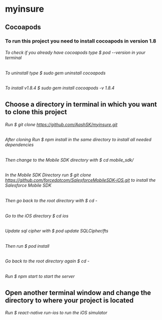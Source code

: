 # myinsure

## Cocoapods

### To run this project you need to install cocoapods in version 1.8

###### To check if you already have cocoapods type $ pod --version in your terminal

###### To uninstall type $ sudo gem uninstall cocoapods 

###### To install v1.8.4 $ sudo gem install cocoapods -v 1.8.4

## Choose a directory in terminal in which you want to clone this project

###### Run $ git clone https://github.com/AashSK/myinsure.git

###### After cloning Run $ npm install in the same directory to install all needed dependencies

###### Then change to the Mobile SDK directory with $ cd mobile_sdk/

###### In the Mobile SDK Directory run $ git clone https://github.com/forcedotcom/SalesforceMobileSDK-iOS.git to install the Salesforce Mobile SDK

###### Then go back to the root directory with $ cd -

###### Go to the iOS directory $ cd ios

###### Update sql cipher with $ pod update SQLCipher/fts

###### Then run $ pod install

###### Go back to the root directory again $ cd - 

###### Run $ npm start to start the server 

## Open another terminal window and change the directory to where your project is located 

###### Run $ react-native run-ios to run the iOS simulator

